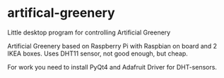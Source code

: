 # artifical-greenery
Little desktop program for controlling Artificial Greenery

Artificial Greenery based on Raspberry Pi with Raspbian on board and 2 IKEA boxes.
Uses DHT11 sensor, not good enough, but cheap.

For work you need to install PyQt4 and Adafruit Driver for DHT-sensors.

